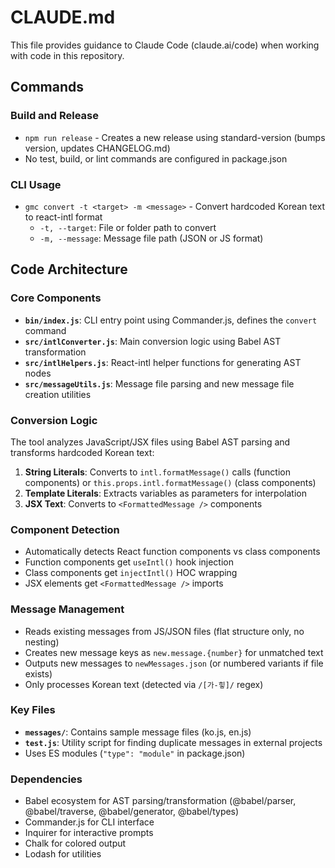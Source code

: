 # CLAUDE.md

This file provides guidance to Claude Code (claude.ai/code) when working with code in this repository.

## Commands

### Build and Release
- `npm run release` - Creates a new release using standard-version (bumps version, updates CHANGELOG.md)
- No test, build, or lint commands are configured in package.json

### CLI Usage
- `gmc convert -t <target> -m <message>` - Convert hardcoded Korean text to react-intl format
  - `-t, --target`: File or folder path to convert
  - `-m, --message`: Message file path (JSON or JS format)

## Code Architecture

### Core Components
- **`bin/index.js`**: CLI entry point using Commander.js, defines the `convert` command
- **`src/intlConverter.js`**: Main conversion logic using Babel AST transformation
- **`src/intlHelpers.js`**: React-intl helper functions for generating AST nodes
- **`src/messageUtils.js`**: Message file parsing and new message file creation utilities

### Conversion Logic
The tool analyzes JavaScript/JSX files using Babel AST parsing and transforms hardcoded Korean text:

1. **String Literals**: Converts to `intl.formatMessage()` calls (function components) or `this.props.intl.formatMessage()` (class components)
2. **Template Literals**: Extracts variables as parameters for interpolation
3. **JSX Text**: Converts to `<FormattedMessage />` components

### Component Detection
- Automatically detects React function components vs class components
- Function components get `useIntl()` hook injection
- Class components get `injectIntl()` HOC wrapping
- JSX elements get `<FormattedMessage />` imports

### Message Management
- Reads existing messages from JS/JSON files (flat structure only, no nesting)
- Creates new message keys as `new.message.{number}` for unmatched text
- Outputs new messages to `newMessages.json` (or numbered variants if file exists)
- Only processes Korean text (detected via `/[가-힣]/` regex)

### Key Files
- **`messages/`**: Contains sample message files (ko.js, en.js)
- **`test.js`**: Utility script for finding duplicate messages in external projects
- Uses ES modules (`"type": "module"` in package.json)

### Dependencies
- Babel ecosystem for AST parsing/transformation (@babel/parser, @babel/traverse, @babel/generator, @babel/types)
- Commander.js for CLI interface
- Inquirer for interactive prompts
- Chalk for colored output
- Lodash for utilities